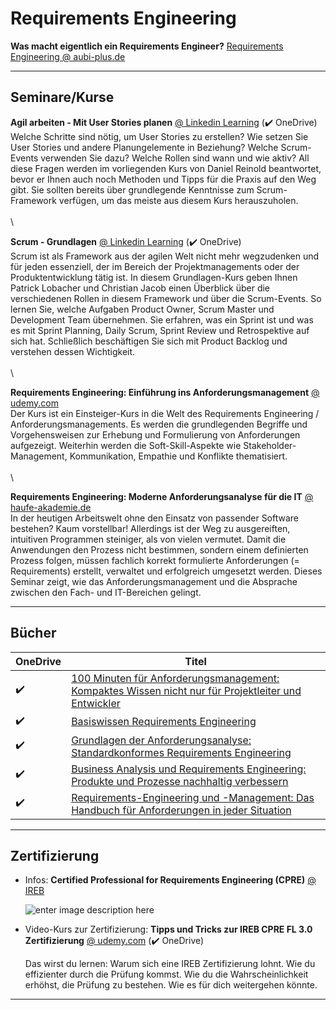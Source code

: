 # Requirements Engineering

**Was macht eigentlich ein Requirements Engineer?**
[Requirements Engineering @ aubi-plus.de](https://www.aubi-plus.de/blog/was-macht-eigentlich-ein-requirements-engineer-3345/)

---
## Seminare/Kurse

**Agil arbeiten - Mit User Stories planen** [@ Linkedin Learning](https://www.linkedin.com/learning/agil-arbeiten-mit-user-stories-planen) (✔️ OneDrive)<br/>
Welche Schritte sind nötig, um User Stories zu erstellen? Wie setzen Sie User Stories und andere Planungelemente in Beziehung? Welche Scrum-Events verwenden Sie dazu? Welche Rollen sind wann und wie aktiv? All diese Fragen werden im vorliegenden Kurs von Daniel Reinold beantwortet, bevor er Ihnen auch noch Methoden und Tipps für die Praxis auf den Weg gibt. Sie sollten bereits über grundlegende Kenntnisse zum Scrum-Framework verfügen, um das meiste aus diesem Kurs herauszuholen.
\
\
\

**Scrum - Grundlagen** [@ Linkedin Learning](https://de.linkedin.com/learning/scrum-grundlagen) (✔️ OneDrive)<br/>
Scrum ist als Framework aus der agilen Welt nicht mehr wegzudenken und für jeden essenziell, der im Bereich der Projektmanagements oder der Produktentwicklung tätig ist. In diesem Grundlagen-Kurs geben Ihnen Patrick Lobacher und Christian Jacob einen Überblick über die verschiedenen Rollen in diesem Framework und über die Scrum-Events. So lernen Sie, welche Aufgaben Product Owner, Scrum Master und Development Team übernehmen. Sie erfahren, was ein Sprint ist und was es mit Sprint Planning, Daily Scrum, Sprint Review und Retrospektive auf sich hat. Schließlich beschäftigen Sie sich mit Product Backlog und verstehen dessen Wichtigkeit.
\
\
\

**Requirements Engineering: Einführung ins Anforderungsmanagement** [@ udemy.com](https://www.udemy.com/course/requirements-engineering/)<br/>
Der Kurs ist ein Einsteiger-Kurs in die Welt des Requirements Engineering / Anforderungsmanagements. Es werden die grundlegenden Begriffe und Vorgehensweisen zur Erhebung und Formulierung von Anforderungen aufgezeigt. Weiterhin werden die Soft-Skill-Aspekte wie Stakeholder-Management, Kommunikation, Empathie und Konflikte thematisiert.
\
\
\

**Requirements Engineering: Moderne Anforderungsanalyse für die IT** [@ haufe-akademie.de](https://www.haufe-akademie.de/9368)<br/>
In der heutigen Arbeitswelt ohne den Einsatz von passender Software bestehen? Kaum vorstellbar! Allerdings ist der Weg zu ausgereiften, intuitiven Programmen steiniger, als von vielen vermutet. Damit die Anwendungen den Prozess nicht bestimmen, sondern einem definierten Prozess folgen, müssen fachlich korrekt formulierte Anforderungen (= Requirements) erstellt, verwaltet und erfolgreich umgesetzt werden. Dieses Seminar zeigt, wie das Anforderungsmanagement und die Absprache zwischen den Fach- und IT-Bereichen gelingt.


---
## Bücher
| OneDrive | Titel   |
|----------|------------------------------------------------------------------------------------------------------------|
| ✔️       | [100 Minuten für Anforderungsmanagement: Kompaktes Wissen nicht nur für Projektleiter und Entwickler](https://www.springerprofessional.de/100-minuten-fuer-anforderungsmanagement/4316010) |
| ✔️       | [Basiswissen Requirements Engineering](https://dpunkt.de/produkt/basiswissen-requirements-engineering/)                                                                                    |
| ✔️       | [Grundlagen der Anforderungsanalyse: Standardkonformes Requirements Engineering](https://www.springerprofessional.de/grundlagen-der-anforderungsanalyse/20346584)                          |
| ✔️       | [Business Analysis und Requirements Engineering: Produkte und Prozesse nachhaltig verbessern ](https://www.hanser-kundencenter.de/fachbuch/artikel/9783446457348)                          |
| ✔️       | [Requirements-Engineering und -Management: Das Handbuch für Anforderungen in jeder Situation](https://www.hanser-kundencenter.de/fachbuch/artikel/9783446455870)                           |

---
## Zertifizierung

- Infos:
  **Certified Professional for Requirements Engineering (CPRE)** [@ IREB](https://www.ireb.org/de)
  
  ![enter image description here](https://www.ireb.org/content/1-cpre/1-basics/das-cpre-ausbildungsmodell_breite640px.png)


- Video-Kurs zur Zertifizierung:
  **Tipps und Tricks zur IREB CPRE FL 3.0 Zertifizierung** [@ udemy.com](https://www.udemy.com/course/tipps-und-tricks-ireb-cpre-fl-3-zertifizierung/) (✔️ OneDrive)
  
  Das wirst du lernen:
  Warum sich eine IREB Zertifizierung lohnt.
  Wie du effizienter durch die Prüfung kommst.
  Wie du die Wahrscheinlichkeit erhöhst, die Prüfung zu bestehen.
  Wie es für dich weitergehen könnte.
___
